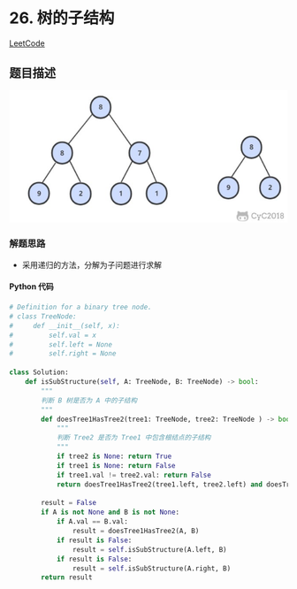 # 26. 树的子结构

[LeetCode](https://leetcode-cn.com/problems/shu-de-zi-jie-gou-lcof/)

## 题目描述

![示意图](../pics/84a5b15a-86c5-4d8e-9439-d9fd5a4699a1.jpg)

### 解题思路

- 采用递归的方法，分解为子问题进行求解


#### Python 代码

```python
# Definition for a binary tree node.
# class TreeNode:
#     def __init__(self, x):
#         self.val = x
#         self.left = None
#         self.right = None

class Solution:
    def isSubStructure(self, A: TreeNode, B: TreeNode) -> bool:
        """
        判断 B 树是否为 A 中的子结构
        """
        def doesTree1HasTree2(tree1: TreeNode, tree2: TreeNode ) -> bool:
            """
            判断 Tree2 是否为 Tree1 中包含根结点的子结构
            """
            if tree2 is None: return True
            if tree1 is None: return False
            if tree1.val != tree2.val: return False
            return doesTree1HasTree2(tree1.left, tree2.left) and doesTree1HasTree2(tree1.right, tree2.right)

        result = False
        if A is not None and B is not None:
            if A.val == B.val:
                result = doesTree1HasTree2(A, B)
            if result is False:
                result = self.isSubStructure(A.left, B)
            if result is False:
                result = self.isSubStructure(A.right, B)
        return result
```
